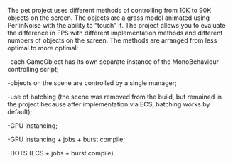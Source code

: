 The pet project uses different methods of controlling from 10K to 90K objects on the screen. The objects are a grass model animated using PerlinNoise with the ability to “touch” it. The project allows you to evaluate the difference in FPS with different implementation methods and different numbers of objects on the screen. The methods are arranged from less optimal to more optimal:

-each GameObject has its own separate instance of the MonoBehaviour controlling script;

-objects on the scene are controlled by a single manager;

-use of batching (the scene was removed from the build, but remained in the project because after implementation via ECS, batching works by default);

-GPU instancing;

-GPU instancing + jobs + burst compile;

-DOTS (ECS + jobs + burst compile).
